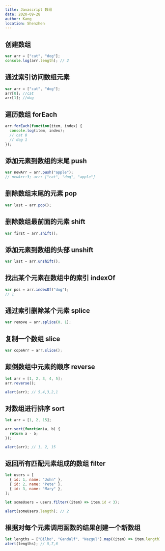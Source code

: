 ```yaml
---
title: Javascript 数组
date: 2020-09-28
author: Kang
location: Shenzhen
---
```


## 创建数组

```javascript
var arr = ["cat", "dog"];
console.log(arr.length); // 2
```

## 通过索引访问数组元素

```javascript
var arr = ["cat", "dog"];
arr[0]; //cat
arr[1]; //dog
```

## 遍历数组 forEach

```javascript
arr.forEach(function(item, index) {
  console.log(item, index);
  // cat 0
  // dog 1
});
```

## 添加元素到数组的末尾 push

```javascript
var newArr = arr.push("apple");
// newArr:3; arr: ["cat", "dog", "apple"]
```

## 删除数组末尾的元素 pop

```javascript
var last = arr.pop();
```

## 删除数组最前面的元素 shift

```javascript
var first = arr.shift();
```

## 添加元素到数组的头部 unshift

```javascript
var last = arr.unshift();
```

## 找出某个元素在数组中的索引 indexOf

```javascript
var pos = arr.indexOf("dog");
// 1
```

## 通过索引删除某个元素 splice

```javascript
var remove = arr.splice(0, 1);
```

## 复制一个数组 slice

```javascript
var copeArr = arr.slice();
```

## 颠倒数组中元素的顺序 reverse

```javascript
let arr = [1, 2, 3, 4, 5];
arr.reverse();

alert(arr); // 5,4,3,2,1
```

## 对数组进行排序 sort

```javascript
let arr = [1, 2, 15];

arr.sort(function(a, b) {
  return a - b;
});

alert(arr); // 1, 2, 15
```

## 返回所有匹配元素组成的数组 filter

```javascript
let users = [
  { id: 1, name: "John" },
  { id: 2, name: "Pete" },
  { id: 3, name: "Mary" },
];

let someUsers = users.filter((item) => item.id < 3);

alert(someUsers.length); // 2
```

## 根据对每个元素调用函数的结果创建一个新数组

```javascript
let lengths = ["Bilbo", "Gandalf", "Nazgul"].map((item) => item.length);
alert(lengths); // 5,7,6
```
